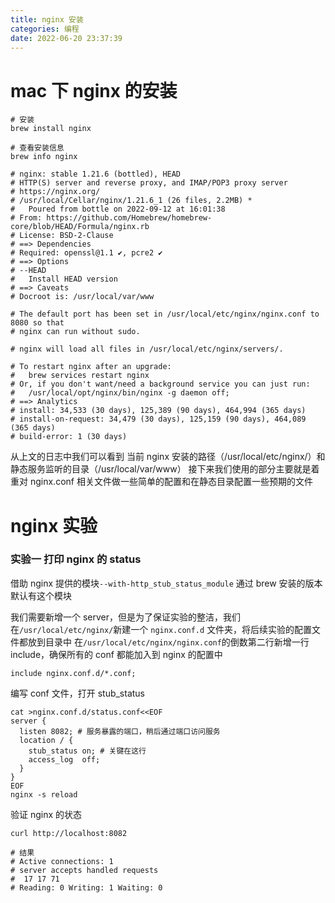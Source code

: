 ```yaml
---
title: nginx 安装
categories: 编程
date: 2022-06-20 23:37:39
---
```


# mac 下 nginx 的安装

```shell
# 安装
brew install nginx

# 查看安装信息
brew info nginx

# nginx: stable 1.21.6 (bottled), HEAD
# HTTP(S) server and reverse proxy, and IMAP/POP3 proxy server
# https://nginx.org/
# /usr/local/Cellar/nginx/1.21.6_1 (26 files, 2.2MB) *
#   Poured from bottle on 2022-09-12 at 16:01:38
# From: https://github.com/Homebrew/homebrew-core/blob/HEAD/Formula/nginx.rb
# License: BSD-2-Clause
# ==> Dependencies
# Required: openssl@1.1 ✔, pcre2 ✔
# ==> Options
# --HEAD
# 	Install HEAD version
# ==> Caveats
# Docroot is: /usr/local/var/www

# The default port has been set in /usr/local/etc/nginx/nginx.conf to 8080 so that
# nginx can run without sudo.

# nginx will load all files in /usr/local/etc/nginx/servers/.

# To restart nginx after an upgrade:
#   brew services restart nginx
# Or, if you don't want/need a background service you can just run:
#   /usr/local/opt/nginx/bin/nginx -g daemon off;
# ==> Analytics
# install: 34,533 (30 days), 125,389 (90 days), 464,994 (365 days)
# install-on-request: 34,479 (30 days), 125,159 (90 days), 464,089 (365 days)
# build-error: 1 (30 days)
```

从上文的日志中我们可以看到 当前 nginx 安装的路径（/usr/local/etc/nginx/）和静态服务监听的目录（/usr/local/var/www）
接下来我们使用的部分主要就是着重对 nginx.conf 相关文件做一些简单的配置和在静态目录配置一些预期的文件

# nginx 实验

### 实验一 打印 nginx 的 status

借助 nginx 提供的模块`--with-http_stub_status_module` 通过 brew 安装的版本默认有这个模块

我们需要新增一个 server，但是为了保证实验的整洁，我们在`/usr/local/etc/nginx/`新建一个 `nginx.conf.d` 文件夹，将后续实验的配置文件都放到目录中
在`/usr/local/etc/nginx/nginx.conf`的倒数第二行新增一行 include，确保所有的 conf 都能加入到 nginx 的配置中

```
include nginx.conf.d/*.conf;
```

编写 conf 文件，打开 stub_status

```shell
cat >nginx.conf.d/status.conf<<EOF
server {
  listen 8082; # 服务暴露的端口，稍后通过端口访问服务
  location / {
    stub_status on; # 关键在这行
    access_log  off;
  }
}
EOF
nginx -s reload
```

验证 nginx 的状态

```shell
curl http://localhost:8082

# 结果
# Active connections: 1
# server accepts handled requests
#  17 17 71
# Reading: 0 Writing: 1 Waiting: 0
```
